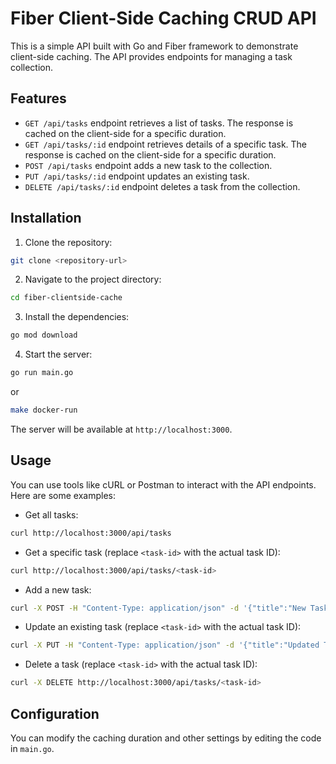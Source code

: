 # Fiber Client-Side Caching CRUD API

This is a simple API built with Go and Fiber framework to demonstrate client-side caching. The API provides endpoints for managing a task collection.

## Features

- `GET /api/tasks` endpoint retrieves a list of tasks. The response is cached on the client-side for a specific duration.
- `GET /api/tasks/:id` endpoint retrieves details of a specific task. The response is cached on the client-side for a specific duration.
- `POST /api/tasks` endpoint adds a new task to the collection.
- `PUT /api/tasks/:id` endpoint updates an existing task.
- `DELETE /api/tasks/:id` endpoint deletes a task from the collection.

## Installation

1. Clone the repository:

```bash
git clone <repository-url>
```

2. Navigate to the project directory:

```bash
cd fiber-clientside-cache
```

3. Install the dependencies:

```bash
go mod download
```

4. Start the server:

```bash
go run main.go
```
or
```bash
make docker-run
```

The server will be available at `http://localhost:3000`.

## Usage

You can use tools like cURL or Postman to interact with the API endpoints. Here are some examples:

- Get all tasks:

```bash
curl http://localhost:3000/api/tasks
```

- Get a specific task (replace `<task-id>` with the actual task ID):

```bash
curl http://localhost:3000/api/tasks/<task-id>
```

- Add a new task:

```bash
curl -X POST -H "Content-Type: application/json" -d '{"title":"New Task","description":"Task description"}' http://localhost:3000/api/tasks
```

- Update an existing task (replace `<task-id>` with the actual task ID):

```bash
curl -X PUT -H "Content-Type: application/json" -d '{"title":"Updated Task"}' http://localhost:3000/api/tasks/<task-id>
```

- Delete a task (replace `<task-id>` with the actual task ID):

```bash
curl -X DELETE http://localhost:3000/api/tasks/<task-id>
```

## Configuration

You can modify the caching duration and other settings by editing the code in `main.go`.

